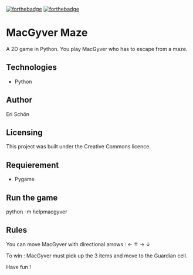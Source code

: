 [![forthebadge](https://forthebadge.com/images/badges/cc-0.svg)](https://forthebadge.com)
[![forthebadge](https://forthebadge.com/images/badges/made-with-python.svg)](https://forthebadge.com)

# MacGyver Maze

A 2D game in Python. You play MacGyver who has to escape from a maze.

## Technologies

- Python

## Author

Eri Schön

## Licensing

This project was built under the Creative Commons licence.

## Requierement

- Pygame

## Run the game

python -m helpmacgyver

## Rules

You can move MacGyver with directional arrows : &larr; &uarr; &rarr; &darr;

To win : MacGyver must pick up the 3 items and move to the Guardian cell.

Have fun !
